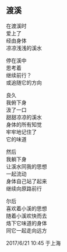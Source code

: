 ## 渡溪

在渡溪时<br>
爱上了<br>
经由身体<br>
凉凉浅浅的溪水<br>

停在溪中<br>
思考着<br>
继续前行？<br>
或追随它的方向<br>

良久<br>
我俯下身<br>
汲了一口<br>
甜甜凉凉的溪水<br>
身体的所有知觉<br>
牢牢地记住了<br>
它的味道<br>

然后<br>
我躺下身<br>
让溪水同我的思想<br>
一起流动<br>
身体自己站了起来<br>
继续向原路前行<br>

尔后<br>
喜欢着小溪的思想<br>
随着小溪欢快而去<br>
烙下它味道的身体<br>
同它一起走向远方<br>

2017/6/21 10:45 于上海
